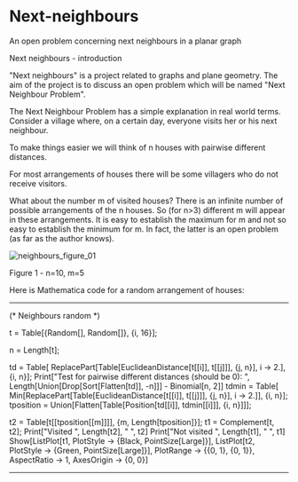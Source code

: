 # Next-neighbours
An open problem concerning next neighbours in a planar graph

Next neighbours - introduction

"Next neighbours" is a project related to graphs and plane geometry. The aim of the project is to discuss an open problem which will be named "Next Neighbour Problem".

The Next Neighbour Problem has a simple explanation in real world terms. Consider a village where, on a certain day, everyone visits her or his next neighbour.

To make things easier we will think of n houses with pairwise different distances.

For most arrangements of houses there will be some villagers who do not receive visitors.

What about the number m of visited houses? There is an infinite number of possible arrangements of the n houses. So (for n>3) different m will appear in these arrangements. It is easy to establish the maximum for m and not so easy to establish the minimum for m. In fact, the latter is an open problem (as far as the author knows).

![neighbours_figure_01](https://user-images.githubusercontent.com/88709288/129047431-3f63be39-9f12-48c1-9bfa-b7570456d4eb.png)

Figure 1  -  n=10, m=5

Here is Mathematica code for a random arrangement of houses:

***********************************************************************************
(* Neighbours random *)

t = Table[{Random[], Random[]}, {i, 16}];

n = Length[t];

td = Table[
   ReplacePart[Table[EuclideanDistance[t[[i]], t[[j]]], {j, n}], 
    i -> 2.], {i, n}];
Print["Test for pairwise different distances (should be 0):  ", 
 Length[Union[Drop[Sort[Flatten[td]], -n]]] - Binomial[n, 2]]
tdmin = Table[
   Min[ReplacePart[Table[EuclideanDistance[t[[i]], t[[j]]], {j, n}], 
     i -> 2.]], {i, n}];
tposition = 
  Union[Flatten[Table[Position[td[[i]], tdmin[[i]]], {i, n}]]];

t2 = Table[t[[tposition[[m]]]], {m, Length[tposition]}];
t1 = Complement[t, t2];
Print["Visited  ", Length[t2], "  ", t2]
Print["Not visited  ", Length[t1], "  ", t1]
Show[ListPlot[t1, PlotStyle -> {Black, PointSize[Large]}], 
 ListPlot[t2, PlotStyle -> {Green, PointSize[Large]}], 
 PlotRange -> {{0, 1}, {0, 1}}, AspectRatio -> 1, AxesOrigin -> {0, 0}]
 ***********************************************************************************

